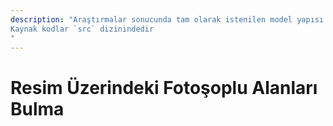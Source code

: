 ```yaml
---
description: "Araştırmalar sonucunda tam olarak istenilen model yapısı oluşturulamamıştır 😥
Kaynak kodlar `src` dizinindedir
"
---
```


# Resim Üzerindeki Fotoşoplu Alanları Bulma

